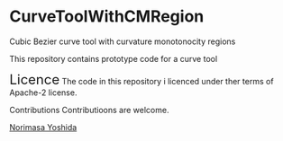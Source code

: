 # CurveToolWithCMRegion
Cubic Bezier curve tool with curvature monotonocity regions

This repository contains prototype code for a curve tool 


<span style="font-size: 24px;">Licence</span>
The code in this repository i licenced under ther terms of Apache-2 license.

Contributions
Contributioons are welcome.

[Norimasa Yoshida](https://sites.google.com/view/yoshida-lab-citnu/english/profile-e)
